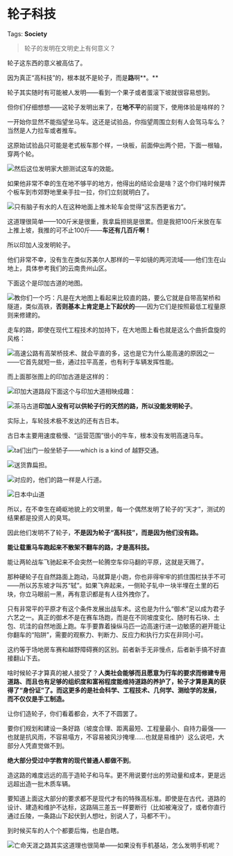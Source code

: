 # 轮子科技

Tags: **Society**

> 轮子的发明在文明史上有何意义？



轮子这东西的意义被高估了。

因为真正“高科技”的，根本就不是轮子，而是**路**啊**。**

轮子其实随时有可能被人发明——看到一个果子或者蛋滚下坡就很容易想到。

但你们仔细想想——这轮子发明出来了，在**地不平**的前提下，使用体验是啥样的？

一开始你显然不能指望坐马车。这还是试验品，你指望周围立刻有人会驾马车么？当然是人力拉车或者推车。

这原始试验品只可能是老式板车那个样，一块板，前面伸出两个把，下面一根轴，穿两个轮。

![](https://pic1.zhimg.com/50/v2-fc9c76e8d7c71489817d94641f741772_720w.jpg?source=2c26e567)然后这位发明家大胆测试这车的效能。

如果他非常不幸的生在地不够平的地方，他得出的结论会是啥？这个你们啥时候弄个板车到市郊野地里亲手拉一拉，你们立刻就明白了。

![](https://pic1.zhimg.com/50/v2-8150251d8e6c5b07c0508dc34818a0cd_720w.jpg?source=2c26e567)只有脑子有水的人在这种地面上推木轮车会觉得“这东西更省力”。

这道理很简单——100斤米是很重，我拿扁担挑是很累。但是我把100斤米放在车上推上坡，我推的可不止100斤——**车还有几百斤啊！**

所以印加人没发明轮子。

他们非常不幸，没有生在类似苏美尔人那样的一平如镜的两河流域——他们生在山地上，具体参考我们的云南贵州山区。

下面这个是印加古道的地图。

![](https://picx.zhimg.com/50/v2-e6e8900a2a3272813c8d8b6904193b77_720w.jpg?source=2c26e567)教你们一个巧：凡是在大地图上看起来比较直的路，要么它就是自带高架桥和隧道，类似高铁，**否则基本上肯定是上下起伏的**——因为它们是按照最低工程量原则来修建的。

走车的路，即使在现代工程技术的加持下，在大地图上看也就是这么个曲折盘旋的风格：

![](https://pic1.zhimg.com/50/v2-cafb77a66631f8f366c9d48de8bb4a84_720w.jpg?source=2c26e567)高速公路有高架桥技术、就会平直的多，这也是它为什么能高速的原因之一——它首先就短一些，通过拉平高差，也有利于车辆发挥性能。

而上面那张图上的印加古道是这样的：

![](https://pica.zhimg.com/50/v2-5aae40efb92422b662e764db2ea07f75_720w.jpg?source=2c26e567)印加大道路段下面这个与印加大道相映成趣：

![](https://pic1.zhimg.com/50/v2-0c7c71db537d604c820c170265868682_720w.jpg?source=2c26e567)茶马古道**印加人没有可以供轮子行的天然的路，所以没能发明轮子**。

实际上，车轮技术极不发达的还有古日本。

古日本主要用速度极慢、“运营范围”很小的牛车，根本没有发明高速马车。

![](https://pic1.zhimg.com/50/v2-43552d72ddb45e17c724bb75362b1509_720w.jpg?source=2c26e567)ta们出门一般坐轿子——which is a kind of 越野交通。

![](https://pica.zhimg.com/50/v2-a11d9358b3dfa1f94b651c2c389687d6_720w.jpg?source=2c26e567)送货靠扁担。

![](https://pic1.zhimg.com/50/v2-bbb2c4ec3f051ddb9d9029e91821c2e3_720w.jpg?source=2c26e567)对应的，他们的路一样是人行道。

![](https://picx.zhimg.com/50/v2-15408fa9b092c71fea6bbc6d211f990e_720w.jpg?source=2c26e567)日本中山道  


所以，在不幸生在崎岖地貌上的文明里，每一个偶然发明了轮子的“天才”，测试的结果都是投资人的臭骂。

因此他们发明不了轮子，**不是因为轮子“高科技”，而是因为他们没有路。**

**能让载重马车跑起来不散架不翻车的路，才是高科技。**

能让两轮战车飞驰起来不会突然一轮腾空车仰马翻的平原，这就是天赐了。

那种硬轮子在自然路面上跑动，马就算是小跑，你也非得牢牢的抓住围栏扶手不可——所以苏东坡才叫苏“轼”。如果飞奔起来，一侧轮子轧中一块半埋在土里的石块，你立马眼前一黑，再有意识都是有人往外拽你了。

只有非常平的平原才有这个条件发展出战车术。这也是为什么“御术”足以成为君子六艺之一。真正的御术不是在赛车场跑，而是在不同坡度变化、随时有石块、土包、坑洼的自然地面上跑。车手要靠着操纵马匹一边高速行进一边敏感的避开能让你翻车的“陷阱”，需要的观察力、判断力、反应力和执行力实在非同小可。

这约等于场地房车赛和越野障碍赛的区别。前者新手无非慢点，后者新手搞不好直接翻山下去。

啥时候轮子才算真的被人接受了？**人类社会能够而且愿意为行车的要求而修建专用道路、而且也有足够的组织度和富裕程度能维持道路的养护了，轮子才算是真的获得了“身份证”了。而这更多的是社会科学、工程技术、几何学、测绘学的发展，而不仅仅是手工制造。**

让你们造轮子，你们看着都会，大不了不圆罢了。

要你们规划和建设一条好路（坡度合理、距离最短、工程量最小、自持力最强——也就是抗风雨，不容易塌方，不容易被风沙掩埋……也就是易维护）这么说吧，大部分人凭直觉做不到。

**绝大部分受过中学教育的现代普通人都做不到**。

造这路的难度远远的高于造轮子和马车。更不用说要付出的劳动量和成本，更是远远超出造一批木质车辆。

要知道上面这大部分的要求都不是现代才有的特殊高标准。即使是在古代，道路的设计、建造和维护不达标，这路隔三差五一样要断行（比如被淹没了，或者你直行通过丘陵，一条路山下起伏到人想吐，别说人了，马都不干）。

到时候买车的人个个都要后悔，也是白瞎。

![](https://picx.zhimg.com/50/v2-d1680e0aaabd45d929210aaa5c3c1f6c_720w.jpg?source=2c26e567)亡命天涯之路其实这道理也很简单——如果没有手机基站，怎么发明手机呢？



